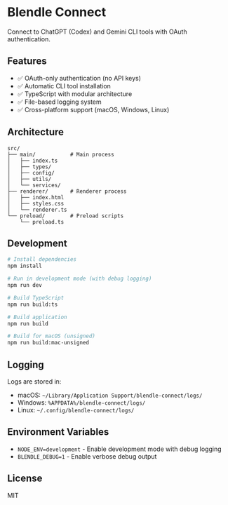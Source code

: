 # Blendle Connect

Connect to ChatGPT (Codex) and Gemini CLI tools with OAuth authentication.

## Features

- ✅ OAuth-only authentication (no API keys)
- ✅ Automatic CLI tool installation
- ✅ TypeScript with modular architecture
- ✅ File-based logging system
- ✅ Cross-platform support (macOS, Windows, Linux)

## Architecture

```
src/
├── main/           # Main process
│   ├── index.ts
│   ├── types/
│   ├── config/
│   ├── utils/
│   └── services/
├── renderer/       # Renderer process
│   ├── index.html
│   ├── styles.css
│   └── renderer.ts
└── preload/        # Preload scripts
    └── preload.ts
```

## Development

```bash
# Install dependencies
npm install

# Run in development mode (with debug logging)
npm run dev

# Build TypeScript
npm run build:ts

# Build application
npm run build

# Build for macOS (unsigned)
npm run build:mac-unsigned
```

## Logging

Logs are stored in:
- macOS: `~/Library/Application Support/blendle-connect/logs/`
- Windows: `%APPDATA%/blendle-connect/logs/`
- Linux: `~/.config/blendle-connect/logs/`

## Environment Variables

- `NODE_ENV=development` - Enable development mode with debug logging
- `BLENDLE_DEBUG=1` - Enable verbose debug output

## License

MIT